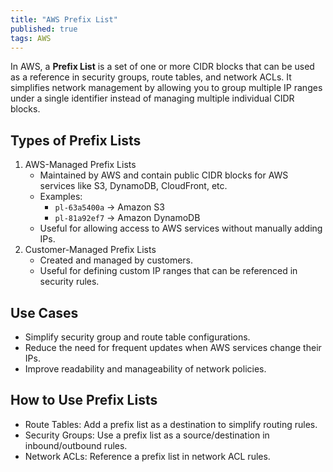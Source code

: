 ```yaml
---
title: "AWS Prefix List"
published: true
tags: AWS
---
```


In AWS, a **Prefix List** is a set of one or more CIDR blocks that can be used
as a reference in security groups, route tables, and network ACLs. It simplifies
network management by allowing you to group multiple IP ranges under a single
identifier instead of managing multiple individual CIDR blocks.

## Types of Prefix Lists

1. AWS-Managed Prefix Lists
   - Maintained by AWS and contain public CIDR blocks for AWS services like S3, DynamoDB, CloudFront, etc.
   - Examples:
     - `pl-63a5400a` → Amazon S3
     - `pl-81a92ef7` → Amazon DynamoDB
   - Useful for allowing access to AWS services without manually adding IPs.
2. Customer-Managed Prefix Lists
   - Created and managed by customers.
   - Useful for defining custom IP ranges that can be referenced in security rules.

## Use Cases

- Simplify security group and route table configurations.
- Reduce the need for frequent updates when AWS services change their IPs.
- Improve readability and manageability of network policies.

## How to Use Prefix Lists

- Route Tables: Add a prefix list as a destination to simplify routing rules.
- Security Groups: Use a prefix list as a source/destination in inbound/outbound rules.
- Network ACLs: Reference a prefix list in network ACL rules.
